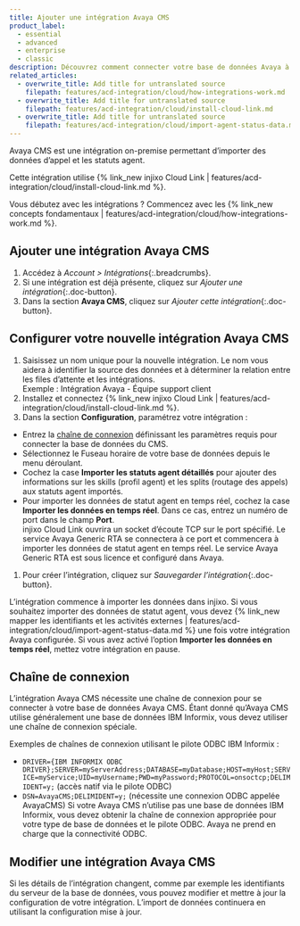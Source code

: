 ```yaml
---
title: Ajouter une intégration Avaya CMS
product_label:
  - essential
  - advanced
  - enterprise
  - classic
description: Découvrez comment connecter votre base de données Avaya à injixo pour importer les données.
related_articles:
  - overwrite_title: Add title for untranslated source
    filepath: features/acd-integration/cloud/how-integrations-work.md
  - overwrite_title: Add title for untranslated source
    filepath: features/acd-integration/cloud/install-cloud-link.md
  - overwrite_title: Add title for untranslated source
    filepath: features/acd-integration/cloud/import-agent-status-data.md
---
```


Avaya CMS est une intégration on-premise permettant d’importer des données d’appel et les statuts agent.

Cette intégration utilise {% link_new injixo Cloud Link | features/acd-integration/cloud/install-cloud-link.md %}.

Vous débutez avec les intégrations&nbsp;? Commencez avec les {% link_new concepts fondamentaux | features/acd-integration/cloud/how-integrations-work.md %}.

## Ajouter une intégration Avaya CMS

1. Accédez à _Account > Intégrations_{:.breadcrumbs}.
2. Si une intégration est déjà présente, cliquez sur _Ajouter une intégration_{:.doc-button}.
3. Dans la section **Avaya CMS**, cliquez sur _Ajouter cette intégration_{:.doc-button}.

## Configurer votre nouvelle intégration Avaya CMS

1. Saisissez un nom unique pour la nouvelle intégration.
   Le nom vous aidera à identifier la source des données et à déterminer la relation entre les files d’attente et les intégrations.<br>Exemple&nbsp;: Intégration Avaya - Équipe support client
1. Installez et connectez {% link_new injixo Cloud Link | features/acd-integration/cloud/install-cloud-link.md %}.
1. Dans la section **Configuration**, paramétrez votre intégration&nbsp;:
 - Entrez la [chaîne de connexion](#chaîne-de-connexion) définissant les paramètres requis pour connecter la base de données du CMS. 
 - Sélectionnez le Fuseau horaire de votre base de données depuis le menu déroulant.
 - Cochez la case **Importer les statuts agent détaillés** pour ajouter des informations sur les skills (profil agent) et les splits (routage des appels) aux statuts agent importés.
 - Pour importer les données de statut agent en temps réel, cochez la case **Importer les données en temps réel**. Dans ce cas, entrez un numéro de port dans le champ **Port**.<br>
   injixo Cloud Link ouvrira un socket d’écoute TCP sur le port spécifié. Le service Avaya Generic RTA se connectera à ce port et commencera à importer les données de statut agent en temps réel. Le service Avaya Generic RTA est sous licence et configuré dans Avaya.
1. Pour créer l’intégration, cliquez sur _Sauvegarder l’intégration_{:.doc-button}.

L’intégration commence à importer les données dans injixo. Si vous souhaitez importer des données de statut agent, vous devez {% link_new mapper les identifiants et les activités externes | features/acd-integration/cloud/import-agent-status-data.md %} une fois votre intégration Avaya configurée. Si vous avez activé l’option **Importer les données en temps réel**, mettez votre intégration en pause.

## Chaîne de connexion

L’intégration Avaya CMS nécessite une chaîne de connexion pour se connecter à votre base de données Avaya CMS. Étant donné qu’Avaya CMS utilise généralement une base de données IBM Informix, vous devez utiliser une chaîne de connexion spéciale. 

Exemples de chaînes de connexion utilisant le pilote ODBC IBM Informix&nbsp;:<br>
- `DRIVER={IBM INFORMIX ODBC DRIVER};SERVER=myServerAddress;DATABASE=myDatabase;HOST=myHost;SERVICE=myService;UID=myUsername;PWD=myPassword;PROTOCOL=onsoctcp;DELIMIDENT=y;` (accès natif via le pilote ODBC)
- `DSN=AvayaCMS;DELIMIDENT=y;` (nécessite une connexion ODBC appelée AvayaCMS)
Si votre Avaya CMS n’utilise pas une base de données IBM Informix, vous devez obtenir la chaîne de connexion appropriée pour votre type de base de données et le pilote ODBC. Avaya ne prend en charge que la connectivité ODBC.

## Modifier une intégration Avaya CMS

Si les détails de l’intégration changent, comme par exemple les identifiants du serveur de la base de données, vous pouvez modifier et mettre à jour la configuration de votre intégration. L’import de données continuera en utilisant la configuration mise à jour.
